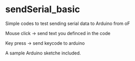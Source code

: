 sendSerial_basic
================

Simple codes to test sending serial data to Arduino from oF

Mouse click -> send text you definced in the code

Key press -> send keycode to arduino

A sample Arduino sketche included.
